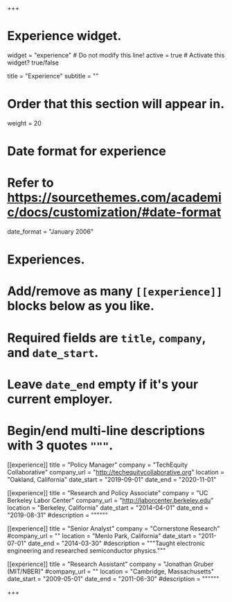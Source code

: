 +++
# Experience widget.
widget = "experience"  # Do not modify this line!
active = true  # Activate this widget? true/false

title = "Experience"
subtitle = ""

# Order that this section will appear in.
weight = 20

# Date format for experience
#   Refer to https://sourcethemes.com/academic/docs/customization/#date-format
date_format = "January 2006"

# Experiences.
#   Add/remove as many `[[experience]]` blocks below as you like.
#   Required fields are `title`, `company`, and `date_start`.
#   Leave `date_end` empty if it's your current employer.
#   Begin/end multi-line descriptions with 3 quotes `"""`.
[[experience]]
  title = "Policy Manager"
  company = "TechEquity Collaborative"
  company_url = "http://techequitycollaborative.org"
  location = "Oakland, California"
  date_start = "2019-09-01"
  date_end = "2020-11-01"

[[experience]]
  title = "Research and Policy Associate"
  company = "UC Berkeley Labor Center"
  company_url = "http://laborcenter.berkeley.edu"
  location = "Berkeley, California"
  date_start = "2014-04-01"
  date_end = "2019-08-31"
  #description = """"""

[[experience]]
  title = "Senior Analyst"
  company = "Cornerstone Research"
  #company_url = ""
  location = "Menlo Park, California"
  date_start = "2011-07-01"
  date_end = "2014-03-30"
  #description = """Taught electronic engineering and researched semiconductor physics."""

[[experience]]
  title = "Research Assistant"
  company = "Jonathan Gruber (MIT/NBER)"
  #company_url = ""
  location = "Cambridge, Massachusetts"
  date_start = "2009-05-01"
  date_end = "2011-06-30"
  #description = """"""

+++
